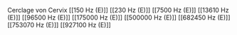 Cerclage von Cervix
[[150 Hz (E)]]
[[230 Hz (E)]]
[[7500 Hz (E)]]
[[13610 Hz (E)]]
[[96500 Hz (E)]]
[[175000 Hz (E)]]
[[500000 Hz (E)]]
[[682450 Hz (E)]]
[[753070 Hz (E)]]
[[927100 Hz (E)]]